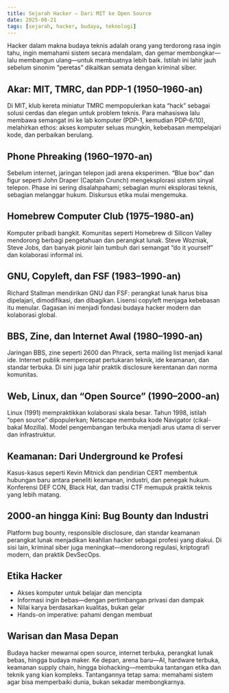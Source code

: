 ```yaml
---
title: Sejarah Hacker — Dari MIT ke Open Source
date: 2025-08-21
tags: [sejarah, hacker, budaya, teknologi]
---
```


Hacker dalam makna budaya teknis adalah orang yang terdorong rasa ingin tahu, ingin memahami sistem secara mendalam, dan gemar membongkar—lalu membangun ulang—untuk membuatnya lebih baik. Istilah ini lahir jauh sebelum sinonim “peretas” dikaitkan semata dengan kriminal siber.

## Akar: MIT, TMRC, dan PDP-1 (1950–1960-an)
Di MIT, klub kereta miniatur TMRC mempopulerkan kata “hack” sebagai solusi cerdas dan elegan untuk problem teknis. Para mahasiswa lalu membawa semangat ini ke lab komputer (PDP-1, kemudian PDP-6/10), melahirkan ethos: akses komputer seluas mungkin, kebebasan mempelajari kode, dan perbaikan berulang.

## Phone Phreaking (1960–1970-an)
Sebelum internet, jaringan telepon jadi arena eksperimen. “Blue box” dan figur seperti John Draper (Captain Crunch) mengeksplorasi sistem sinyal telepon. Phase ini sering disalahpahami; sebagian murni eksplorasi teknis, sebagian melanggar hukum. Diskursus etika mulai mengemuka.

## Homebrew Computer Club (1975–1980-an)
Komputer pribadi bangkit. Komunitas seperti Homebrew di Silicon Valley mendorong berbagi pengetahuan dan perangkat lunak. Steve Wozniak, Steve Jobs, dan banyak pionir lain tumbuh dari semangat “do it yourself” dan kolaborasi informal ini.

## GNU, Copyleft, dan FSF (1983–1990-an)
Richard Stallman mendirikan GNU dan FSF: perangkat lunak harus bisa dipelajari, dimodifikasi, dan dibagikan. Lisensi copyleft menjaga kebebasan itu menular. Gagasan ini menjadi fondasi budaya hacker modern dan kolaborasi global.

## BBS, Zine, dan Internet Awal (1980–1990-an)
Jaringan BBS, zine seperti 2600 dan Phrack, serta mailing list menjadi kanal ide. Internet publik mempercepat pertukaran teknik, ide keamanan, dan standar terbuka. Di sini juga lahir praktik disclosure kerentanan dan norma komunitas.

## Web, Linux, dan “Open Source” (1990–2000-an)
Linux (1991) mempraktikkan kolaborasi skala besar. Tahun 1998, istilah “open source” dipopulerkan; Netscape membuka kode Navigator (cikal-bakal Mozilla). Model pengembangan terbuka menjadi arus utama di server dan infrastruktur.

## Keamanan: Dari Underground ke Profesi
Kasus-kasus seperti Kevin Mitnick dan pendirian CERT membentuk hubungan baru antara peneliti keamanan, industri, dan penegak hukum. Konferensi DEF CON, Black Hat, dan tradisi CTF memupuk praktik teknis yang lebih matang.

## 2000-an hingga Kini: Bug Bounty dan Industri
Platform bug bounty, responsible disclosure, dan standar keamanan perangkat lunak menjadikan keahlian hacker sebagai profesi yang diakui. Di sisi lain, kriminal siber juga meningkat—mendorong regulasi, kriptografi modern, dan praktik DevSecOps.

## Etika Hacker
- Akses komputer untuk belajar dan mencipta
- Informasi ingin bebas—dengan pertimbangan privasi dan dampak
- Nilai karya berdasarkan kualitas, bukan gelar
- Hands-on imperative: pahami dengan membuat

## Warisan dan Masa Depan
Budaya hacker mewarnai open source, internet terbuka, perangkat lunak bebas, hingga budaya maker. Ke depan, arena baru—AI, hardware terbuka, keamanan supply chain, hingga biohacking—membuka tantangan etika dan teknik yang kian kompleks. Tantangannya tetap sama: memahami sistem agar bisa memperbaiki dunia, bukan sekadar membongkarnya.

